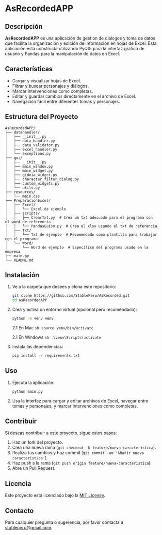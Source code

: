 
# AsRecordedAPP

## Descripción

**AsRecordedAPP** es una aplicación de gestión de diálogos y toma de datos que facilita la organización y edición de información en hojas de Excel. Esta aplicación está construida utilizando PyQt5 para la interfaz gráfica de usuario y Pandas para la manipulación de datos en Excel.

## Características

- Cargar y visualizar hojas de Excel.
- Filtrar y buscar personajes y diálogos.
- Marcar intervenciones como completas.
- Editar y guardar cambios directamente en el archivo de Excel.
- Navegación fácil entre diferentes tomas y personajes.

## Estructura del Proyecto

```plaintext
AsRecordedAPP/
├── datahandler/
│   ├── __init__.py
│   ├── data_handler.py
│   ├── data_validator.py
│   ├── excel_handler.py
│   └── exceptions.py
├── gui/
│   ├── __init__.py
│   ├── main_window.py
│   ├── main_widget.py
│   ├── gidoia_widget.py
│   ├── character_filter_dialog.py
│   ├── custom_widgets.py
│   └── utils.py
├── resources/
│   └── main.css
├── PreparacionExcel/
│   ├── Excel/
│   │   └── Excel de ejemplo
│   ├── scripts/
│   │   ├── CrearTxt.py  # Crea un txt adecuado para el programa con el word de referencia
│   │   └── PandasGuion.py  # Crea el xlsx usando el txt de referencia
│   ├── Txt/
│   │   └── Txt de ejemplo  # Recomendado como plantilla para trabajar con el programa
│   └── Word/
│       └── Word de ejemplo  # Específico del programa usado en la empresa
├── main.py
└── README.md
```

## Instalación

1. Ve a la carpeta que desees y clona este repositorio:

    ```sh
    git clone https://github.com/StablePeru/AsRecorded.git
    cd AsRecordedAPP
    ```

2. Crea y activa un entorno virtual (opcional pero recomendado):
    ```sh
    python -m venv venv
    ```

    2.1 En Mac
        ```sh
        source venv/bin/activate
        ```

    2.1 En Windows
        ```sh
        .\venv\Scripts\activate
        ```

4. Instala las dependencias:

    ```sh
    pip install -r requirements.txt
    ```

## Uso

1. Ejecuta la aplicación:

    ```sh
    python main.py
    ```

2. Usa la interfaz para cargar y editar archivos de Excel, navegar entre tomas y personajes, y marcar intervenciones como completas.

## Contribuir

Si deseas contribuir a este proyecto, sigue estos pasos:

1. Haz un fork del proyecto.
2. Crea una nueva rama (`git checkout -b feature/nueva-caracteristica`).
3. Realiza tus cambios y haz commit (`git commit -am 'Añadir nueva característica'`).
4. Haz push a la rama (`git push origin feature/nueva-caracteristica`).
5. Abre un Pull Request.

## Licencia

Este proyecto está licenciado bajo la [MIT License](LICENSE).

## Contacto

Para cualquier pregunta o sugerencia, por favor contacta a stableperu@gmail.com.
